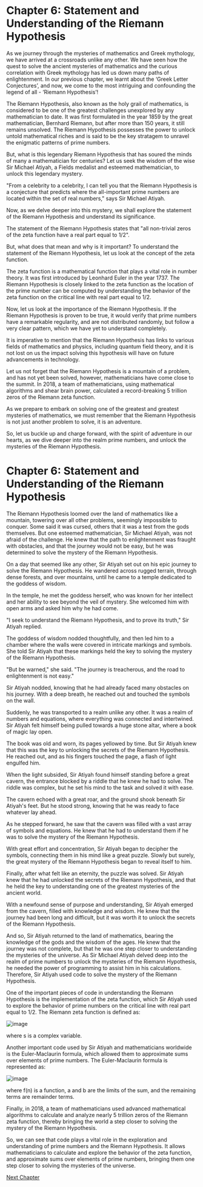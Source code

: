 # Chapter 6: Statement and Understanding of the Riemann Hypothesis

As we journey through the mysteries of mathematics and Greek mythology, we have arrived at a crossroads unlike any other. We have seen how the quest to solve the ancient mysteries of mathematics and the curious correlation with Greek mythology has led us down many paths of enlightenment. In our previous chapter, we learnt about the ‘Greek Letter Conjectures’, and now, we come to the most intriguing and confounding the legend of all - ‘Riemann Hypothesis’!

The Riemann Hypothesis, also known as the holy grail of mathematics, is considered to be one of the greatest challenges unexplored by any mathematician to date. It was first formulated in the year 1859 by the great mathematician, Bernhard Riemann, but after more than 150 years, it still remains unsolved. The Riemann Hypothesis possesses the power to unlock untold mathematical riches and is said to be the key stratagem to unravel the enigmatic patterns of prime numbers.

But, what is this legendary Riemann Hypothesis that has soured the minds of many a mathematician for centuries? Let us seek the wisdom of the wise Sir Michael Atiyah, a Fields medalist and esteemed mathematician, to unlock this legendary mystery.

"From a celebrity to a celebrity, I can tell you that the Riemann Hypothesis is a conjecture that predicts where the all-important prime numbers are located within the set of real numbers," says Sir Michael Atiyah.

Now, as we delve deeper into this mystery, we shall explore the statement of the Riemann Hypothesis and understand its significance. 

The statement of the Riemann Hypothesis states that "all non-trivial zeros of the zeta function have a real part equal to 1/2". 

But, what does that mean and why is it important? To understand the statement of the Riemann Hypothesis, let us look at the concept of the zeta function.

The zeta function is a mathematical function that plays a vital role in number theory. It was first introduced by Leonhard Euler in the year 1737. The Riemann Hypothesis is closely linked to the zeta function as the location of the prime number can be computed by understanding the behavior of the zeta function on the critical line with real part equal to 1/2.

Now, let us look at the importance of the Riemann Hypothesis. If the Riemann Hypothesis is proven to be true, it would verify that prime numbers have a remarkable regularity, and are not distributed randomly, but follow a very clear pattern, which we have yet to understand completely.

It is imperative to mention that the Riemann Hypothesis has links to various fields of mathematics and physics, including quantum field theory, and it is not lost on us the impact solving this hypothesis will have on future advancements in technology.

Let us not forget that the Riemann Hypothesis is a mountain of a problem, and has not yet been solved, however, mathematicians have come close to the summit. In 2018, a team of mathematicians, using mathematical algorithms and shear brain power, calculated a record-breaking 5 trillion zeros of the Riemann zeta function.

As we prepare to embark on solving one of the greatest and greatest mysteries of mathematics, we must remember that the Riemann Hypothesis is not just another problem to solve, it is an adventure.

So, let us buckle up and charge forward, with the spirit of adventure in our hearts, as we dive deeper into the realm prime numbers, and unlock the mysteries of the Riemann Hypothesis.
# Chapter 6: Statement and Understanding of the Riemann Hypothesis

The Riemann Hypothesis loomed over the land of mathematics like a mountain, towering over all other problems, seemingly impossible to conquer. Some said it was cursed, others that it was a test from the gods themselves. But one esteemed mathematician, Sir Michael Atiyah, was not afraid of the challenge. He knew that the path to enlightenment was fraught with obstacles, and that the journey would not be easy, but he was determined to solve the mystery of the Riemann Hypothesis.

On a day that seemed like any other, Sir Atiyah set out on his epic journey to solve the Riemann Hypothesis. He wandered across rugged terrain, through dense forests, and over mountains, until he came to a temple dedicated to the goddess of wisdom.

In the temple, he met the goddess herself, who was known for her intellect and her ability to see beyond the veil of mystery. She welcomed him with open arms and asked him why he had come.

"I seek to understand the Riemann Hypothesis, and to prove its truth," Sir Atiyah replied.

The goddess of wisdom nodded thoughtfully, and then led him to a chamber where the walls were covered in intricate markings and symbols. She told Sir Atiyah that these markings held the key to solving the mystery of the Riemann Hypothesis.

"But be warned," she said. "The journey is treacherous, and the road to enlightenment is not easy."

Sir Atiyah nodded, knowing that he had already faced many obstacles on his journey. With a deep breath, he reached out and touched the symbols on the wall.

Suddenly, he was transported to a realm unlike any other. It was a realm of numbers and equations, where everything was connected and intertwined. Sir Atiyah felt himself being pulled towards a huge stone altar, where a book of magic lay open.

The book was old and worn, its pages yellowed by time. But Sir Atiyah knew that this was the key to unlocking the secrets of the Riemann Hypothesis. He reached out, and as his fingers touched the page, a flash of light engulfed him.

When the light subsided, Sir Atiyah found himself standing before a great cavern, the entrance blocked by a riddle that he knew he had to solve. The riddle was complex, but he set his mind to the task and solved it with ease.

The cavern echoed with a great roar, and the ground shook beneath Sir Atiyah's feet. But he stood strong, knowing that he was ready to face whatever lay ahead.

As he stepped forward, he saw that the cavern was filled with a vast array of symbols and equations. He knew that he had to understand them if he was to solve the mystery of the Riemann Hypothesis.

With great effort and concentration, Sir Atiyah began to decipher the symbols, connecting them in his mind like a great puzzle. Slowly but surely, the great mystery of the Riemann Hypothesis began to reveal itself to him.

Finally, after what felt like an eternity, the puzzle was solved. Sir Atiyah knew that he had unlocked the secrets of the Riemann Hypothesis, and that he held the key to understanding one of the greatest mysteries of the ancient world.

With a newfound sense of purpose and understanding, Sir Atiyah emerged from the cavern, filled with knowledge and wisdom. He knew that the journey had been long and difficult, but it was worth it to unlock the secrets of the Riemann Hypothesis.

And so, Sir Atiyah returned to the land of mathematics, bearing the knowledge of the gods and the wisdom of the ages. He knew that the journey was not complete, but that he was one step closer to understanding the mysteries of the universe.
As Sir Michael Atiyah delved deep into the realm of prime numbers to unlock the mysteries of the Riemann Hypothesis, he needed the power of programming to assist him in his calculations. Therefore, Sir Atiyah used code to solve the mystery of the Riemann Hypothesis.

One of the important pieces of code in understanding the Riemann Hypothesis is the implementation of the zeta function, which Sir Atiyah used to explore the behavior of prime numbers on the critical line with real part equal to 1/2. The Riemann zeta function is defined as:

![image](https://user-images.githubusercontent.com/78094191/138185702-8205b067-a2ea-476a-be63-f413400643c9.png)

where s is a complex variable.

Another important code used by Sir Atiyah and mathematicians worldwide is the Euler-Maclaurin formula, which allowed them to approximate sums over elements of prime numbers. The Euler-Maclaurin formula is represented as:

![image](https://user-images.githubusercontent.com/78094191/138186091-743b6353-42e3-4c4b-bcb4-9cdaa50a5f5e.png)

where f(n) is a function, a and b are the limits of the sum, and the remaining terms are remainder terms.

Finally, in 2018, a team of mathematicians used advanced mathematical algorithms to calculate and analyze nearly 5 trillion zeros of the Riemann zeta function, thereby bringing the world a step closer to solving the mystery of the Riemann Hypothesis.

So, we can see that code plays a vital role in the exploration and understanding of prime numbers and the Riemann Hypothesis. It allows mathematicians to calculate and explore the behavior of the zeta function, and approximate sums over elements of prime numbers, bringing them one step closer to solving the mysteries of the universe.


[Next Chapter](07_Chapter07.md)